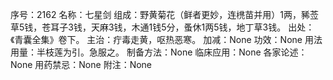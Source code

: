 序号：2162
名称：七星剑
组成：野黄菊花（鲜者更妙，连橷苗并用）1两，豨莶草5钱，苍耳子3钱，天麻3钱，木通1钱5分，蚤休1两5钱，地丁草3钱。
出处：《青囊全集》卷下。
主治：疔毒走黄，呕热恶寒。
加减：None
功效：None
用法用量：半枝莲为引。急服之。
制备方法：None
临床应用：None
各家论述：None
用药禁忌：None
附注：None
